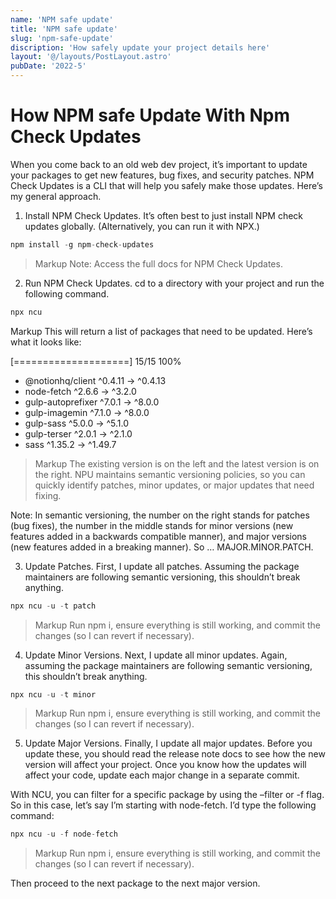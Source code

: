 ```yaml
---
name: 'NPM safe update'
title: 'NPM safe update'
slug: 'npm-safe-update'
discription: 'How safely update your project details here'
layout: '@/layouts/PostLayout.astro'
pubDate: '2022-5'
---
```


# How NPM safe Update With Npm Check Updates

When you come back to an old web dev project, it’s important to update your packages to get new features, bug fixes, and security patches. NPM Check Updates is a CLI that will help you safely make those updates. Here’s my general approach.

1. Install NPM Check Updates.
   It’s often best to just install NPM check updates globally. (Alternatively, you can run it with NPX.)

```js
npm install -g npm-check-updates
```

> Markup
> Note: Access the full docs for NPM Check Updates.

2. Run NPM Check Updates.
   cd to a directory with your project and run the following command.

```js
npx ncu
```

Markup
This will return a list of packages that need to be updated. Here’s what it looks like:

[====================] 15/15 100%

- @notionhq/client ^0.4.11 → ^0.4.13
- node-fetch ^2.6.6 → ^3.2.0
- gulp-autoprefixer ^7.0.1 → ^8.0.0
- gulp-imagemin ^7.1.0 → ^8.0.0
- gulp-sass ^5.0.0 → ^5.1.0
- gulp-terser ^2.0.1 → ^2.1.0
- sass ^1.35.2 → ^1.49.7

> Markup
> The existing version is on the left and the latest version is on the right. NPU maintains semantic versioning policies, so you can quickly identify patches, minor updates, or major updates that need fixing.

Note: In semantic versioning, the number on the right stands for patches (bug fixes), the number in the middle stands for minor versions (new features added in a backwards compatible manner), and major versions (new features added in a breaking manner). So … MAJOR.MINOR.PATCH.

3. Update Patches.
   First, I update all patches. Assuming the package maintainers are following semantic versioning, this shouldn’t break anything.

```js
npx ncu -u -t patch
```

> Markup
> Run npm i, ensure everything is still working, and commit the changes (so I can revert if necessary).

4. Update Minor Versions.
   Next, I update all minor updates. Again, assuming the package maintainers are following semantic versioning, this shouldn’t break anything.

```js
npx ncu -u -t minor
```

> Markup
> Run npm i, ensure everything is still working, and commit the changes (so I can revert if necessary).

5. Update Major Versions.
   Finally, I update all major updates. Before you update these, you should read the release note docs to see how the new version will affect your project. Once you know how the updates will affect your code, update each major change in a separate commit.

With NCU, you can filter for a specific package by using the –filter or -f flag. So in this case, let’s say I’m starting with node-fetch. I’d type the following command:

```js
npx ncu -u -f node-fetch
```

> Markup
> Run npm i, ensure everything is still working, and commit the changes (so I can revert if necessary).

Then proceed to the next package to the next major version.
